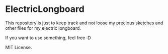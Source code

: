 # ElectricLongboard

This repository is just to keep track and not loose my precious sketches and other files for my electric longboard.

If you want to use something, feel free :D

MIT License.
